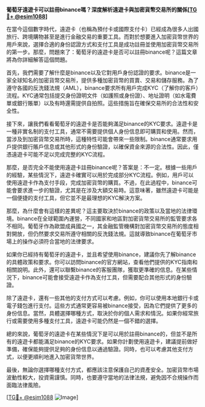 **葡萄牙遠遊卡可以註冊binance嗎？深度解析遠遊卡與加密貨幣交易所的關係[[TG💪+ @esim1088](https://t.me/s/esim1088)]**

在當今這個數字時代，遠遊卡（也稱為預付卡或國際支付卡）已經成為很多人出國旅行、跨境購物甚至是進行金融交易的重要工具。而對於想要進入加密貨幣世界的用戶來說，選擇合適的身份認證方式和支付工具是成功註冊並使用加密貨幣交易所的第一步。那麼，問題來了：葡萄牙的遠遊卡是否可以註冊binance呢？這篇文章將為你詳細解答這個問題。

首先，我們需要了解什麼是binance以及它對用戶身份認證的要求。binance是一家全球知名的加密貨幣交易所，提供多種加密貨幣的買賣、交易和儲存服務。為了遵守各國的反洗錢法規（AML），binance要求所有用戶完成KYC（了解你的客戶）流程。KYC通常包括提交身份證明文件（如護照或身份證）、地址證明（如水電費單或銀行賬單）以及有時還需提供自拍照。這些措施旨在確保交易所的合法性和安全性。

接下來，讓我們看看葡萄牙的遠遊卡是否能夠滿足binance的KYC要求。遠遊卡是一種非實名制的支付工具，通常不需要提供個人身份信息即可購買和使用。然而，當涉及到加密貨幣交易所時，這種特性可能會帶來一些限制。binance通常要求用戶提供銀行賬戶信息或其他形式的身份驗證，以確保資金來源的合法性。因此，僅憑遠遊卡可能不足以完成完整的KYC流程。

那麼，是否完全不能使用遠遊卡註冊binance呢？答案是：不一定。根據一些用戶的經驗，某些情況下，遠遊卡確實可以用於完成部分KYC流程。例如，用戶可以使用遠遊卡作為支付手段，完成加密貨幣的購買。不過，在此過程中，binance可能會要求進一步的驗證，尤其是在涉及大額交易時。這意味著，雖然遠遊卡可能是一個便捷的支付工具，但它並不是最理想的KYC解決方案。

那麼，為什麼會有這樣的差異呢？這主要取決於binance的政策以及當地的法律環境。binance在全球範圍內運營，不同國家和地區對加密貨幣交易所的監管要求各不相同。葡萄牙作為歐盟成員國之一，其金融監管機構對加密貨幣交易所的態度相對開放，但仍然要求交易所遵守相關的反洗錢法規。這就導致binance在葡萄牙市場上的操作必須符合當地的法律要求。

如果你已經持有葡萄牙的遠遊卡，並且希望使用binance，建議你先了解binance的具體政策和要求。你可以訪問binance的官方網站，查看他們提供的KYC指南和相關說明。此外，還可以聯繫binance的客服團隊，獲取更準確的信息。在某些情況下，binance可能會接受遠遊卡作為支付工具，但需要配合其他形式的身份驗證。

除了遠遊卡，還有一些其他的支付方式可以考慮。例如，你可以使用本地銀行卡或電子錢包進行支付。這些方式通常更容易被binance接受，因為它們提供了更多的身份信息。當然，具體選擇哪種方式，取決於你的個人需求和情況。如果你經常旅行或需要使用多種支付工具，遠遊卡可能仍然是一個不錯的選擇。

總的來說，葡萄牙的遠遊卡在某些情況下是可以用於註冊binance的，但並不是所有的遠遊卡都能滿足binance的KYC要求。如果你計劃使用遠遊卡，建議提前做好準備，確保能夠提供足夠的身份信息以通過驗證。同時，也可以考慮其他支付方式，以便更順利地進入加密貨幣世界。

最後，無論你選擇哪種支付方式，都應該注意保護自己的資產安全。加密貨幣市場波動性較大，投資需謹慎。同時，也要遵守當地的法律法規，避免因不合規操作而面臨法律風險。

[[TG💪+ @esim1088](https://t.me/s/esim1088) ![Image](https://i.postimg.cc/4NQfJmqS/Snipaste-2025-05-13-00-14-12.png)]